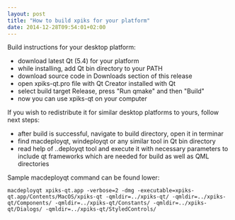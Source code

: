 ```yaml
---
layout: post
title: "How to build xpiks for your platform"
date: 2014-12-28T09:54:01+02:00
---
```


Build instructions for your desktop platform:

- download latest Qt (5.4) for your platform
- while installing, add Qt bin directory to your PATH
- download source code in Downloads section of this release
- open xpiks-qt.pro file with Qt Creator installed with Qt
- select build target Release, press "Run qmake" and then "Build"
- now you can use xpiks-qt on your computer

If you wish to redistribute it for similar desktop platforms to yours, follow next steps:

- after build is successful, navigate to build directory, open it in terminar
- find macdeployqt, windeployqt or any similar tool in Qt bin directory
- read help of ..deployqt tool and execute it with necessary parameters to include qt frameworks which are needed for build as well as QML directories

Sample macdeployqt command can be found lower:

`macdeployqt xpiks-qt.app -verbose=2 -dmg -executable=xpiks-qt.app/Contents/MacOS/xpiks-qt -qmldir=../xpiks-qt/ -qmldir=../xpiks-qt/Components/ -qmldir=../xpiks-qt/Constants/ -qmldir=../xpiks-qt/Dialogs/ -qmldir=../xpiks-qt/StyledControls/`